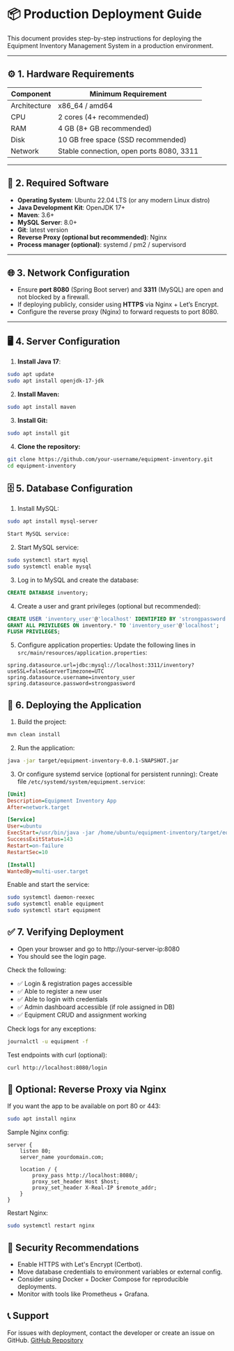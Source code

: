 # 📦 Production Deployment Guide

This document provides step-by-step instructions for deploying the Equipment Inventory Management System in a production environment.

---

## ⚙️ 1. Hardware Requirements

| Component      | Minimum Requirement                     |
|----------------|------------------------------------------|
| Architecture   | x86_64 / amd64                          |
| CPU            | 2 cores (4+ recommended)                |
| RAM            | 4 GB (8+ GB recommended)                |
| Disk           | 10 GB free space (SSD recommended)      |
| Network        | Stable connection, open ports 8080, 3311 |

---

## 🧰 2. Required Software

- **Operating System**: Ubuntu 22.04 LTS (or any modern Linux distro)
- **Java Development Kit**: OpenJDK 17+
- **Maven**: 3.6+
- **MySQL Server**: 8.0+
- **Git**: latest version
- **Reverse Proxy (optional but recommended)**: Nginx
- **Process manager (optional)**: systemd / pm2 / supervisord

---

## 🌐 3. Network Configuration

- Ensure **port 8080** (Spring Boot server) and **3311** (MySQL) are open and not blocked by a firewall.
- If deploying publicly, consider using **HTTPS** via Nginx + Let’s Encrypt.
- Configure the reverse proxy (Nginx) to forward requests to port 8080.

---

## 🖥️ 4. Server Configuration

1. **Install Java 17**:
```bash
sudo apt update
sudo apt install openjdk-17-jdk
```
2. **Install Maven:**
```bash
sudo apt install maven
```
3. **Install Git:**
```bash
sudo apt install git
```
4. **Clone the repository:**
```bash
git clone https://github.com/your-username/equipment-inventory.git
cd equipment-inventory
```

## 🗄️ 5. Database Configuration

1. Install MySQL:

```bash
sudo apt install mysql-server
```
```bash
Start MySQL service:
```

2. Start MySQL service:
```bash
sudo systemctl start mysql
sudo systemctl enable mysql
```

3. Log in to MySQL and create the database:
```sql
CREATE DATABASE inventory;
```

4. Create a user and grant privileges (optional but recommended):
```sql
CREATE USER 'inventory_user'@'localhost' IDENTIFIED BY 'strongpassword';
GRANT ALL PRIVILEGES ON inventory.* TO 'inventory_user'@'localhost';
FLUSH PRIVILEGES;
```

5. Configure application properties: Update the following lines in `src/main/resources/application.properties`:

```properties
spring.datasource.url=jdbc:mysql://localhost:3311/inventory?useSSL=false&serverTimezone=UTC
spring.datasource.username=inventory_user
spring.datasource.password=strongpassword
```

## 🚀 6. Deploying the Application

1. Build the project:
```bash
mvn clean install
```

2. Run the application:
```bash
java -jar target/equipment-inventory-0.0.1-SNAPSHOT.jar
```

3. Or configure systemd service (optional for persistent running): Create file `/etc/systemd/system/equipment.service`:
```ini
[Unit]
Description=Equipment Inventory App
After=network.target

[Service]
User=ubuntu
ExecStart=/usr/bin/java -jar /home/ubuntu/equipment-inventory/target/equipment-inventory-0.0.1-SNAPSHOT.jar
SuccessExitStatus=143
Restart=on-failure
RestartSec=10

[Install]
WantedBy=multi-user.target
```

Enable and start the service:
```bash
sudo systemctl daemon-reexec
sudo systemctl enable equipment
sudo systemctl start equipment
```

## ✅ 7. Verifying Deployment
- Open your browser and go to http://your-server-ip:8080
- You should see the login page.

Check the following:

- ✅ Login & registration pages accessible
- ✅ Able to register a new user
- ✅ Able to login with credentials
- ✅ Admin dashboard accessible (if role assigned in DB)
- ✅ Equipment CRUD and assignment working

Check logs for any exceptions:
```bash
journalctl -u equipment -f
```

Test endpoints with curl (optional):
```bash
curl http://localhost:8080/login
```

## 🧩 Optional: Reverse Proxy via Nginx

If you want the app to be available on port 80 or 443:
```bash
sudo apt install nginx
```

Sample Nginx config:
```nginx
server {
    listen 80;
    server_name yourdomain.com;

    location / {
        proxy_pass http://localhost:8080/;
        proxy_set_header Host $host;
        proxy_set_header X-Real-IP $remote_addr;
    }
}
```

Restart Nginx:
```bash
sudo systemctl restart nginx
```

## 🔐 Security Recommendations

- Enable HTTPS with Let's Encrypt (Certbot).
- Move database credentials to environment variables or external config.
- Consider using Docker + Docker Compose for reproducible deployments.
- Monitor with tools like Prometheus + Grafana.

## 📞 Support
For issues with deployment, contact the developer or create an issue on GitHub. 
[GitHub Repository](https://github.com/EgorSaienko/Login-Register-using-Spring-Boot-refined.git)
